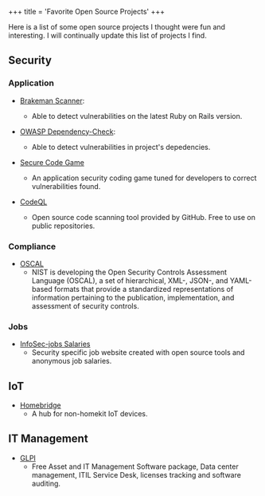 +++
title = 'Favorite Open Source Projects'
+++

Here is a list of some open source projects I thought were fun and interesting. 
I will continually update this list of projects I find. 

## Security

### Application
- [Brakeman Scanner](https://brakemanscanner.org):
    - Able to detect vulnerabilities on the latest Ruby on Rails version.

- [OWASP Dependency-Check](https://dependencytrack.org):
    - Able to detect vulnerabilities in project's depedencies.

- [Secure Code Game](https://github.com/skills/secure-code-game)
    - An application security coding game tuned for developers to correct vulnerabilities found.

- [CodeQL](https://github.com/github/codeql)
    - Open source code scanning tool provided by GitHub. Free to use on public repositories.

### Compliance
- [OSCAL](https://github.com/usnistgov/OSCAL)
    - NIST is developing the Open Security Controls Assessment Language (OSCAL), a set of hierarchical, XML-, JSON-, and YAML-based formats that provide a standardized representations of information pertaining to the publication, implementation, and assessment of security controls.

### Jobs
- [InfoSec-jobs Salaries](https://infosec-jobs.com/salaries/)
    - Security specific job website created with open source tools and anonymous job salaries.

## IoT
- [Homebridge](https://github.com/homebridge/homebridge)
    - A hub for non-homekit IoT devices. 

## IT Management
- [GLPI](https://github.com/glpi-project/glpi)
    - Free Asset and IT Management Software package, Data center management, ITIL Service Desk, licenses tracking and software auditing.

 